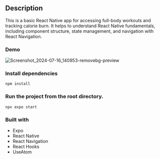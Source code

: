 ## **Description**

This is a basic React Native app for accessing full-body workouts and tracking calorie burn. It helps to understand React Native fundamentals, including component structure, state management, and navigation with React Navigation.

### Demo

![Screenshot_2024-07-16_140953-removebg-preview](https://github.com/user-attachments/assets/5df40682-40e7-4af7-bf1b-d954cfc3407b)


### Install dependencies

`npm install`

### Run the project from the root directory.

`npx expo start`

### **Built with**
- Expo
- React Native
- React Navigation
- React Hooks
- UseAtom
